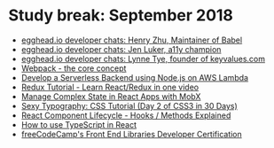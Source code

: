 # Study break: September 2018

- [egghead.io developer chats: Henry Zhu, Maintainer of Babel](https://player.fm/series/eggheadio-developer-chats-1728019/henry-zhu-maintainer-of-babel)
- [egghead.io developer chats: Jen Luker, a11y champion](https://player.fm/series/eggheadio-developer-chats-1728019/jen-luker-a11y-champion)
- [egghead.io developer chats: Lynne Tye, founder of keyvalues.com
](https://player.fm/series/eggheadio-developer-chats-1728019/lynne-tye-founder-of-keyvaluescom)
- [Webpack - the core concept](https://webpack.academy/courses/enrolled/104961)
- [Develop a Serverless Backend using Node.js on AWS Lambda](https://egghead.io/courses/develop-a-serverless-backend-using-node-js-on-aws-lambda)
- [Redux Tutorial - Learn React/Redux in one video
](https://www.youtube.com/watch?v=OSSpVLpuVWA)
- [Manage Complex State in React Apps with MobX](https://egghead.io/courses/manage-complex-state-in-react-apps-with-mobx)
- [Sexy Typography: CSS Tutorial (Day 2 of CSS3 in 30 Days)
](https://www.youtube.com/watch?v=LrZNeyK1xU8)
- [React Component Lifecycle - Hooks / Methods Explained
](https://www.youtube.com/watch?v=m_mtV4YaI8c)
- [How to use TypeScript in React](https://www.youtube.com/watch?v=dy9gr94s6ZY)
- [freeCodeCamp's Front End Libraries Developer Certification](https://www.freecodecamp.org/certification/eowino/front-end-libraries)
